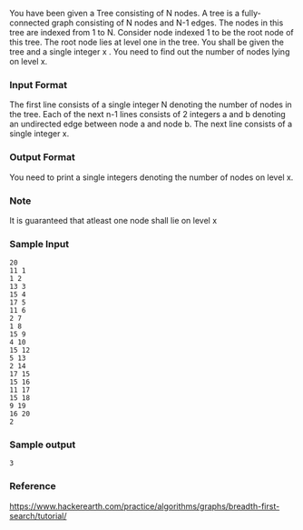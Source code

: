 You have been given a Tree consisting of N nodes. A tree is a fully-connected graph consisting of N nodes and N-1 edges. The nodes in this tree are indexed from 1 to N. Consider node indexed 1 to be the root node of this tree. The root node lies at level one in the tree. You shall be given the tree and a single integer x . You need to find out the number of nodes lying on level x.

### Input Format

The first line consists of a single integer N denoting the number of nodes in the tree. Each of the next n-1 lines consists of 2 integers a and b denoting an undirected edge between node a and node b. The next line consists of a single integer x.

### Output Format

You need to print a single integers denoting the number of nodes on level x.

### Note

It is guaranteed that atleast one node shall lie on level x

### Sample Input
```
20
11 1
1 2
13 3
15 4
17 5
11 6
2 7
1 8
15 9
4 10
15 12
5 13
2 14
17 15
15 16
11 17
15 18
9 19
16 20
2
```
### Sample output
```
3
```

### Reference
https://www.hackerearth.com/practice/algorithms/graphs/breadth-first-search/tutorial/
